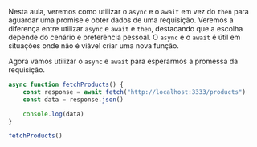 Nesta aula, veremos como utilizar o `async` e o `await` em vez do `then` para aguardar uma promise e obter dados de uma requisição. Veremos a diferença entre utilizar `async` e `await` e `then`, destacando que a escolha depende do cenário e preferência pessoal. O `async` e o `await` é útil em situações onde não é viável criar uma nova função.

Agora vamos utilizar o `async` e `await` para esperarmos a promessa da requisição.

```js
async function fetchProducts() {
	const response = await fetch("http://localhost:3333/products")
	const data = response.json()

	console.log(data)
}

fetchProducts()
```

